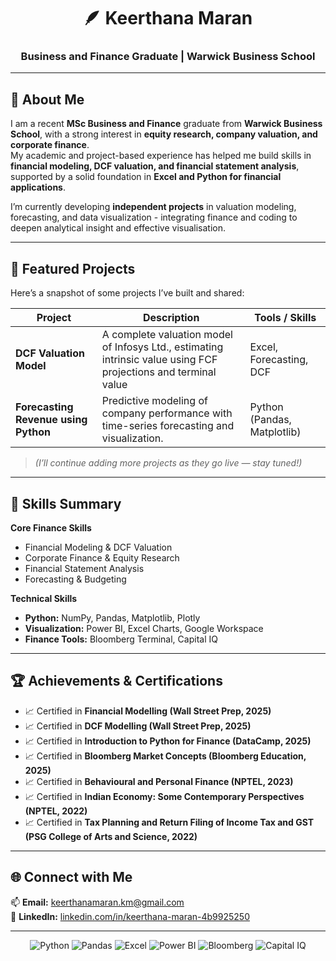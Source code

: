 <!-- README for Keerthana Maran -->
<div align="center">

# 🪶 Keerthana Maran  
### Business and Finance Graduate | Warwick Business School    

</div>

---

## 👋 About Me  

I am a recent **MSc Business and Finance** graduate from **Warwick Business School**, with a strong interest in **equity research, company valuation, and corporate finance**.  
My academic and project-based experience has helped me build skills in **financial modeling, DCF valuation, and financial statement analysis**, supported by a solid foundation in **Excel and Python for financial applications**.  

I’m currently developing **independent projects** in valuation modeling, forecasting, and data visualization - integrating finance and coding to deepen analytical insight and effective visualisation.  

---

## 💼 Featured Projects  

Here’s a snapshot of some projects I’ve built and shared:  

| Project | Description | Tools / Skills |
|----------|--------------|----------------|
| **DCF Valuation Model** | A complete valuation model of Infosys Ltd., estimating intrinsic value using FCF projections and terminal value | Excel, Forecasting, DCF |
| **Forecasting Revenue using Python** | Predictive modeling of company performance with time-series forecasting and visualization. | Python (Pandas, Matplotlib) |


> *(I’ll continue adding more projects as they go live — stay tuned!)*  

---

## 🧩 Skills Summary  

**Core Finance Skills**  
- Financial Modeling & DCF Valuation  
- Corporate Finance & Equity Research  
- Financial Statement Analysis  
- Forecasting & Budgeting  

**Technical Skills**  
- **Python:** NumPy, Pandas, Matplotlib, Plotly
- **Visualization:** Power BI, Excel Charts, Google Workspace
- **Finance Tools:** Bloomberg Terminal, Capital IQ
---

## 🏆 Achievements & Certifications  
 
- 📈 Certified in **Financial Modelling (Wall Street Prep, 2025)**
- 📈 Certified in **DCF Modelling (Wall Street Prep, 2025)**
- 📈 Certified in **Introduction to Python for Finance (DataCamp, 2025)**
- 📈 Certified in **Bloomberg Market Concepts (Bloomberg Education, 2025)**
- 📈 Certified in **Behavioural and Personal Finance (NPTEL, 2023)**
- 📈 Certified in **Indian Economy: Some Contemporary Perspectives (NPTEL, 2022)**
- 📈 Certified in **Tax Planning and Return Filing of Income Tax and GST (PSG College of Arts and Science, 2022)**  



---

## 🌐 Connect with Me  

📫 **Email:** [keerthanamaran.km@gmail.com](mailto:keerthanamaran.km@gmail.com)  
💼 **LinkedIn:** [linkedin.com/in/keerthana-maran-4b9925250](https://www.linkedin.com/in/keerthana-maran-4b9925250)  

---


<!-- Badges Section -->
<div align="center">

![Python](https://img.shields.io/badge/Python-041E42?style=for-the-badge&logo=python&logoColor=white)
![Pandas](https://img.shields.io/badge/Pandas-041E42?style=for-the-badge&logo=pandas&logoColor=white)
![Excel](https://img.shields.io/badge/Excel-217346?style=for-the-badge&logo=microsoft-excel&logoColor=white)
![Power BI](https://img.shields.io/badge/PowerBI-F2C811?style=for-the-badge&logo=powerbi&logoColor=black)
![Bloomberg](https://img.shields.io/badge/Bloomberg-041E42?style=for-the-badge)
![Capital IQ](https://img.shields.io/badge/CapitalIQ-041E42?style=for-the-badge)

</div>
